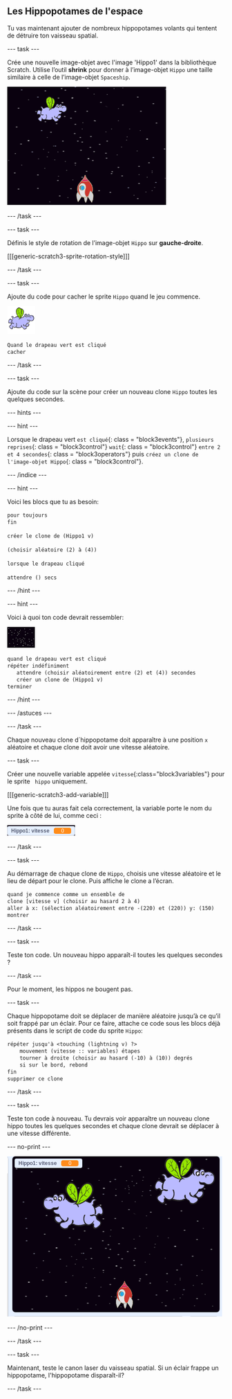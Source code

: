 ## Les Hippopotames de l'espace

Tu vas maintenant ajouter de nombreux hippopotames volants qui tentent de détruire ton vaisseau spatial.

\--- task \---

Crée une nouvelle image-objet avec l'image 'Hippo1' dans la bibliothèque Scratch. Utilise l’outil **shrink** pour donner à l’image-objet `Hippo` une taille similaire à celle de l’image-objet `Spaceship`.

![capture d'écran](images/invaders-hippo.png)

\--- /task \---

\--- task \---

Définis le style de rotation de l’image-objet `Hippo` sur **gauche-droite**.

[[[generic-scratch3-sprite-rotation-style]]]

\--- /task \---

\--- task \---

Ajoute du code pour cacher le sprite `Hippo` quand le jeu commence.

![hippo sprite](images/hippo-sprite.png)

```blocks3
Quand le drapeau vert est cliqué
cacher

```

\--- /task \---

\--- task \---

Ajoute du code sur la scène pour créer un nouveau clone `Hippo` toutes les quelques secondes.

\--- hints \---

\--- hint \---

Lorsque le drapeau vert `est cliqué`{: class = "block3events"}, `plusieurs reprises`{: class = "block3control"} `wait`{: class = "block3control"} `entre 2 et 4 secondes`{: class = "block3operators"} puis `créez un clone de l'image-objet Hippo`{: class = "block3control"}.

\--- /indice \---

\--- hint \---

Voici les blocs que tu as besoin:

```blocks3
pour toujours
fin

créer le clone de (Hippo1 v)

(choisir aléatoire (2) à (4))

lorsque le drapeau cliqué

attendre () secs
```

\--- /hint \---

\--- hint \---

Voici à quoi ton code devrait ressembler:

![sprite Scène](images/stage-sprite.png)

```blocks3
quand le drapeau vert est cliqué
répéter indéfiniment
   attendre (choisir aléatoirement entre (2) et (4)) secondes
   créer un clone de (Hippo1 v)
terminer
```

\--- /hint \---

\--- /astuces \---

\--- /task \---

Chaque nouveau clone d´hippopotame doit apparaître à une position `x` aléatoire et chaque clone doit avoir une vitesse aléatoire.

\--- task \---

Créer une nouvelle variable appelée ` vitesse `{:class="block3variables"} pour le sprite ` hippo` uniquement.

[[[generic-scratch3-add-variable]]]

Une fois que tu auras fait cela correctement, la variable porte le nom du sprite à côté de lui, comme ceci :

![capture d'écran](images/invaders-var-test.png)

\--- /task \---

\--- task \---

Au démarrage de chaque clone de `Hippo`, choisis une vitesse aléatoire et le lieu de départ pour le clone. Puis affiche le clone a l’écran.

```blocks3
quand je commence comme un ensemble de
clone [vitesse v] (choisir au hasard 2 à 4)
aller à x: (sélection aléatoirement entre -(220) et (220)) y: (150)
montrer
```

\--- /task \---

\--- task \---

Teste ton code. Un nouveau hippo apparaît-il toutes les quelques secondes ?

\--- /task \---

Pour le moment, les hippos ne bougent pas.

\--- task \---

Chaque hippopotame doit se déplacer de manière aléatoire jusqu’à ce qu’il soit frappé par un éclair. Pour ce faire, attache ce code sous les blocs déjà présents dans le script de code du sprite `Hippo`:

```blocks3
répéter jusqu'à <touching (lightning v) ?>
    mouvement (vitesse :: variables) étapes
    tourner à droite (choisir au hasard (-10) à (10)) degrés
    si sur le bord, rebond
fin
supprimer ce clone
```

\--- /task \---

\--- task \---

Teste ton code à nouveau. Tu devrais voir apparaître un nouveau clone hippo toutes les quelques secondes et chaque clone devrait se déplacer à une vitesse différente.

\--- no-print \---

![capture d'écran](images/hippo-clones.gif)

\--- /no-print \---

\--- /task \---

\--- task \---

Maintenant, teste le canon laser du vaisseau spatial. Si un éclair frappe un hippopotame, l'hippopotame disparaît-il?

\--- /task \---